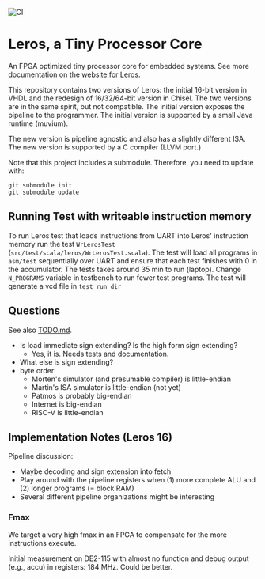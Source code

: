 
![CI](https://github.com/leros-dev/leros/actions/workflows/scala.yml/badge.svg)

# Leros, a Tiny Processor Core

An FPGA optimized tiny processor core for embedded systems.
See more documentation on the [website for Leros](https://leros-dev.github.io/).

This repository contains two versions of Leros: the initial 16-bit version in VHDL and
the redesign of 16/32/64-bit version in Chisel. The two versions are in the same spirit,
but not compatible. The initial version exposes the pipeline to the programmer.
The initial version is supported by a small Java runtime (muvium).

The new version is pipeline agnostic and also has a slightly different ISA. The new
version is supported by a C compiler (LLVM port.)

Note that this project includes a submodule. Therefore, you need to update with:

```
git submodule init
git submodule update
```

## Running Test with writeable instruction memory
To run Leros test that loads instructions from UART into Leros' instruction memory run the test `WrLerosTest` (`src/test/scala/leros/WrLerosTest.scala`). 
The test will load all programs in `asm/test` sequentially over UART and ensure that each test finishes with 0 in the accumulator. 
The tests takes around 35 min to run (laptop). Change `N_PROGRAMS` variable in testbench to run fewer test programs. The test will generate a vcd file in `test_run_dir`

## Questions

See also [TODO.md](TODO.md).

 * Is load immediate sign extending? Is the high form sign extending?
   * Yes, it is. Needs tests and documentation.
 * What else is sign extending?
 * byte order:
   * Morten's simulator (and presumable compiler) is little-endian
   * Martin's ISA simulator is little-endian (not yet)
   * Patmos is probably big-endian
   * Internet is big-endian
   * RISC-V is little-endian

## Implementation Notes (Leros 16)

Pipeline discussion:

 * Maybe decoding and sign extension into fetch
 * Play around with the pipeline registers when (1) more complete ALU and (2) longer programs (= block RAM)
 * Several different pipeline organizations might be interesting
 
### Fmax

We target a very high fmax in an FPGA to compensate for the more instructions
execute.

Initial measurement on DE2-115 with almost no function and debug output (e.g., accu)
in registers: 184 MHz. Could be better.
